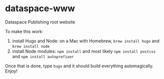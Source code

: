 # dataspace-www
Dataspace Publishing root website

To make this work:

1. install Hugo and Node: on a Mac with Homebrew, `brew install hugo` and `brew install node`
2. install Node modules: `npm install` and most likely `npm install postcss` and `npm install autoprefixer`

Once that is done, type `hugo` and it should build everything automagically. Enjoy!
